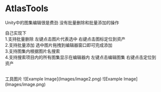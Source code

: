 # AtlasTools
Unity中的图集编辑很是费劲 没有批量删除和批量添加的操作<br>

自己实现下<br>
1.支持批量删除 左键点击图片代表选中 右键点击图标定位到资产<br>
2.支持批量添加 选中图片拖拽到编辑器窗口即可完成添加<br>
3.支持图集内根据图片名搜索<br>
4.支持搜索项目内的所有图集显示在编辑器内 左键点击编辑图集 右键点击定位到资产<br>

<br>
工具图片
![Example Image](Images/image2.png)
![Example Image](Images/image.png)